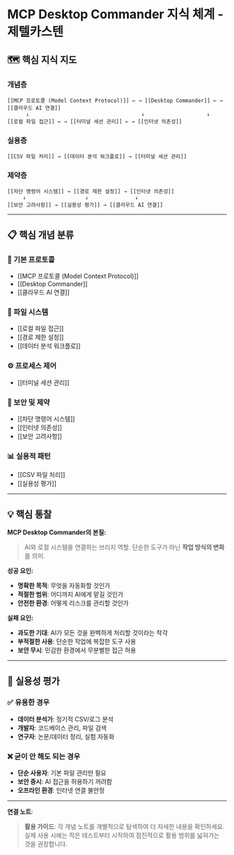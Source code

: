 # MCP Desktop Commander 지식 체계 - 제텔카스텐

## 🗺️ 핵심 지식 지도

### 개념층
```
[[MCP 프로토콜 (Model Context Protocol)]] ← → [[Desktop Commander]] ← → [[클라우드 AI 연결]]
      ↓                                    ↓                    ↓
[[로컬 파일 접근]] ← → [[터미널 세션 관리]] ← → [[인터넷 의존성]]
```

### 실용층
```
[[CSV 파일 처리]] → [[데이터 분석 워크플로]] → [[터미널 세션 관리]]
```

### 제약층
```
[[차단 명령어 시스템]] → [[경로 제한 설정]] → [[인터넷 의존성]]
     ↓                   ↓               ↓
[[보안 고려사항]] → [[실용성 평가]] → [[클라우드 AI 연결]]
```

---

## 📋 핵심 개념 분류

### 🔌 기본 프로토콜
- [[MCP 프로토콜 (Model Context Protocol)]]
- [[Desktop Commander]]
- [[클라우드 AI 연결]]

### 💾 파일 시스템
- [[로컬 파일 접근]]
- [[경로 제한 설정]]
- [[데이터 분석 워크플로]]

### ⚙️ 프로세스 제어
- [[터미널 세션 관리]]

### 🚫 보안 및 제약
- [[차단 명령어 시스템]]
- [[인터넷 의존성]]
- [[보안 고려사항]]

### 📊 실용적 패턴
- [[CSV 파일 처리]]
- [[실용성 평가]]

---

## 💡 핵심 통찰

**MCP Desktop Commander의 본질:**
> AI와 로컬 시스템을 연결하는 브리지 역할. 단순한 도구가 아닌 **작업 방식의 변화**를 의미.

**성공 요인:**
- **명확한 목적**: 무엇을 자동화할 것인가
- **적절한 범위**: 어디까지 AI에게 맡길 것인가  
- **안전한 환경**: 어떻게 리스크를 관리할 것인가

**실패 요인:**
- **과도한 기대**: AI가 모든 것을 완벽하게 처리할 것이라는 착각
- **부적절한 사용**: 단순한 작업에 복잡한 도구 사용
- **보안 무시**: 민감한 환경에서 무분별한 접근 허용

---

## 🎯 실용성 평가

### ✅ 유용한 경우
- **데이터 분석가**: 정기적 CSV/로그 분석
- **개발자**: 코드베이스 관리, 파일 검색
- **연구자**: 논문/데이터 정리, 실험 자동화

### ❌ 굳이 안 해도 되는 경우
- **단순 사용자**: 기본 파일 관리만 필요
- **보안 중시**: AI 접근을 허용하기 꺼려함
- **오프라인 환경**: 인터넷 연결 불안정

---

**연결 노트**: 

> **활용 가이드**: 각 개념 노트를 개별적으로 탐색하여 더 자세한 내용을 확인하세요. 실제 사용 시에는 작은 테스트부터 시작하여 점진적으로 활용 범위를 넓혀가는 것을 권장합니다.